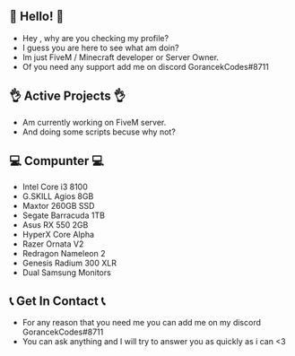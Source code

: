 ## 👋 Hello! 👋

* Hey , why are you checking my profile?
* I guess you are here to see what am doin?
* Im just FiveM / Minecraft developer or Server Owner.
* Of you need any support add me on discord GorancekCodes#8711

## 👌 Active Projects 👌

* Am currently working on FiveM server.
* And doing some scripts becuse why not?

## 💻 Compunter 💻

* Intel Core i3 8100
* G.SKILL Agios 8GB
* Maxtor 260GB SSD
* Segate Barracuda 1TB
* Asus RX 550 2GB
* HyperX Core Alpha
* Razer Ornata V2
* Redragon Nameleon 2
* Genesis Radium 300 XLR
* Dual Samsung Monitors

## 📞 Get In Contact 📞

* For any reason that you need me you can add me on my discord GorancekCodes#8711
* You can ask anything and I will try to answer you as quickly as i can <3

